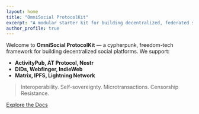 ```yaml
---
layout: home
title: "OmniSocial ProtocolKit"
excerpt: "A modular starter kit for building decentralized, federated social platforms."
author_profile: true
---
```


Welcome to **OmniSocial ProtocolKit** — a cypherpunk, freedom-tech framework for building decentralized social platforms. We support:

- **ActivityPub, AT Protocol, Nostr**
- **DIDs, Webfinger, IndieWeb**
- **Matrix, IPFS, Lightning Network**

> Interoperability. Self-sovereignty. Microtransactions. Censorship Resistance.

[Explore the Docs](/docs/)
